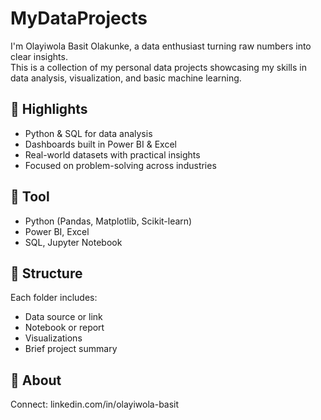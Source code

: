 # MyDataProjects
I'm Olayiwola Basit Olakunke, a data enthusiast turning raw numbers into clear insights.  
This is a collection of my personal data projects showcasing my skills in data analysis, visualization, and basic machine learning.

## 🚀 Highlights
- Python & SQL for data analysis
- Dashboards built in Power BI & Excel
- Real-world datasets with practical insights
- Focused on problem-solving across industries

## 🧰 Tool
- Python (Pandas, Matplotlib, Scikit-learn)
- Power BI, Excel
- SQL, Jupyter Notebook

## 📂 Structure
Each folder includes:
- Data source or link
- Notebook or report
- Visualizations
- Brief project summary

## 👤 About

Connect: linkedin.com/in/olayiwola-basit
